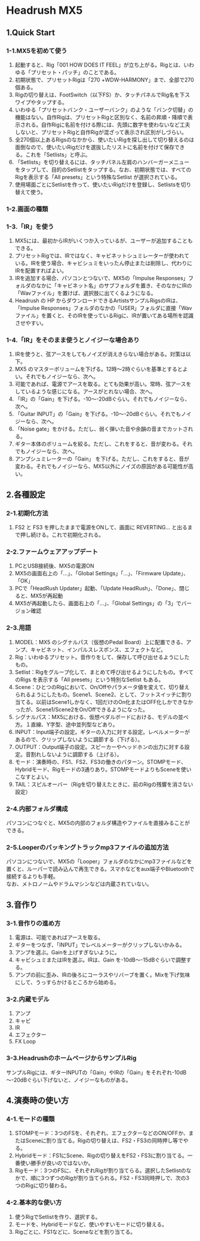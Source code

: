 # Headrush MX5
## 1.Quick Start
### 1-1.MX5を初めて使う
1. 起動すると、Rig「001 HOW DOES IT FEEL」が立ち上がる。Rigとは、いわゆる「プリセット・パッチ」のことである。
2. 初期状態で、プリセットRigは「270 +WDW-HARMONY」まで、全部で270個ある。
3. Rigの切り替えは、FootSwitch（以下FS）か、タッチパネルでRig名を下スワイプやタップする。
4. いわゆる「プリセットバンク・ユーザーバンク」のような「バンク切替」の機能はない。自作Rigは、プリセットRigと区別なく、名前の昇順・降順で表示される。自作Rigに名前を付ける際には、先頭に数字を使わないなど工夫しないと、プリセットRigと自作Rigが混ざって表示され区別がしづらい。
5. 全270個以上あるRigsのなかから、使いたいRigを探し出して切り替えるのは面倒なので、使いたいRigだけを選抜したリストに名前を付けて保存できる。これを「Setlists」と呼ぶ。
6. 「Setlists」を切り替えるには、タッチパネル左肩のハンバーガーメニューをタップして、目的のSetlistをタップする。なお、初期状態では、すべてのRigを表示する「All presets」という特殊なSetlist が選択されている。
7. 使用場面ごとにSetlistを作って、使いたいRigだけを登録し、Setlistsを切り替えて使う。

### 1-2.画面の種類

### 1-3.「IR」を使う
1. MX5には、最初からIRがいくつか入っているが、ユーザーが追加することもできる。
2. プリセットRigでは、IRではなく、キャビネットシュミレーターが使われている。IRを使う場合、キャビシュミをいったん停止または削除し、代わりにIRを配置すればよい。
3. IRを追加する場合、パソコンとつないで、MX5の「Impulse Responses」フォルダのなかに「キャビネット名」のサブフォルダを置き、そのなかにIRの「Wavファイル」を置けば、選択肢に出てくるようになる。
4. Headrush の HP からダウンロードできるArtistsサンプルRigsのIRは、「Impulse Responses」フォルダのなかの「USER」フォルダに直接「Wavファイル」を置くと、そのIRを使っているRigに、IRが置いてある場所を認識させやすい。

### 1-4.「IR」をそのまま使うとノイジーな場合あり
1. IRを使うと、弦アースをしてもノイズが消えきらない場合がある。対策は以下。
2. MX5 のマスターボリュームを下げる。12時～2時ぐらいを基準とするとよい。それでもノイジーなら、次へ。
3. 可能であれば、電源でアースを取る。とても効果が高い。常時、弦アースをしているような感じになる。アースがとれない場合、次へ。
4. 「IR」の「Gain」を下げる。-10～-20dBぐらい。それでもノイジーなら、次へ。
5. 「Guitar INPUT」の「Gain」を下げる。-10～-20dBぐらい。それでもノイジーなら、次へ。
6. 「Noise gate」をかける。ただし、弱く弾いた音や余韻の音までカットされる。
7. ギター本体のボリュームを絞る。ただし、これをすると、音が変わる。それでもノイジーなら、次へ。
8. アンプシュミレーターの「Gain」 を下げる。ただし、これをすると、音が変わる。それでもノイジーなら、MX5以外にノイズの原因がある可能性が高い。

## 2.各種設定
### 2-1.初期化方法
1. FS2 と FS3 を押したままで電源をONして、画面に REVERTING... と出るまで押し続ける。これで初期化される。  
### 2-2.ファームウェアアップデート
1. PCとUSB接続後、MX5の電源ON
2. MX5の画面右上の「…」、「Global Settings」「…」、「Firmware Update」、「OK」
3. PCで「HeadRush Updater」起動、「Update HeadRush」、「Done」、閉じると、MX5が再起動
4. MX5が再起動したら、画面右上の「…」、「Global Settings」の「3」でバージョン確認
### 2-3.用語
1. MODEL：MX5 のシグナルパス（仮想のPedal Board）上に配置できる、アンプ、キャビネット、インパルスレスポンス、エフェクトなど。
2. Rig：いわゆるプリセット。音作りをして、保存して呼び出せるようにしたもの。
3. Setlist：Rigをグループ化して、まとめて呼び出せるようにしたもの。すべてのRigs を表示する「All presets」という特別なSetlist もある。
4. Scene：ひとつのRigにおいて、On/Offやパラメータ値を変えて、切り替えられるようにしたもの。Scene1、Scene2、として、フットスイッチに割り当てる。以前はScene1しかなく、1回だけのOn化またはOFF化しかできなかったが、Scene1/Scene2をOn/Offできるようになった。
5. シグナルパス：MX5における、仮想ペダルボードにおける、モデルの並べ方。１直線、Y字型、途中並列型などあり。
6. INPUT：Input端子の設定。ギターの入力に対する設定。レベルメーターがあるので、クリップしないように調節する（下げる）。
7. OUTPUT：Output端子の設定。スピーカーやヘッドホンの出力に対する設定。音割れしないように調節する（上げる）。
8. モード：演奏時の、FS1、FS2、FS3の働きのパターン。STOMPモード、Hybridモード、Rigモードの3通りあり。STOMPモードよりもSceneを使いこなすとよい。
9. TAIL：スピルオーバー（Rigを切り替えたときに、前のRigの残響を消さない設定）
### 2-4.内部フォルダ構成
パソコンにつなぐと、MX5の内部のフォルダ構造やファイルを直接みることができる。
### 2-5.Looperのバッキングトラックmp3ファイルの追加方法
パソコンにつないで、MX5の「Looper」フォルダのなかにmp3ファイルなどを置くと、ルーパーで読み込んで再生できる。スマホなどをaux端子やBluetoothで接続するよりも手軽。  
なお、メトロノームやドラムマシンなどは内蔵されていない。  

## 3.音作り
### 3-1.音作りの進め方
1. 電源は、可能であればアースを取る。
2. ギターをつなぎ、「INPUT」でレベルメーターがクリップしないかみる。
3. アンプを選ぶ。Gainを上げすぎないように。
4. キャビシュミまたはIRを選ぶ。IRは、Gain を-10dB～-15dBぐらいで調整する。
5. アンプの前に歪み、IRの後ろにコーラスやリバーブを置く。Mixを下げ気味にして、うっすらかけるところから始める。
### 3-2.内蔵モデル
1. アンプ
2. キャビ
3. IR
4. エフェクター
5. FX Loop
### 3-3.HeadrushのホームページからサンプルRig 
サンプルRigには、ギターINPUTの「Gain」やIRの「Gain」をそれぞれ-10dB～-20dBぐらい下げないと、ノイジーなものがある。
## 4.演奏時の使い方
### 4-1.モードの種類
1. STOMPモード：3つのFSを、それぞれ、エフェクターなどのON/OFFか、またはSceneに割り当てる。Rigの切り替えは、FS2・FS3の同時押し等でやる。
2. Hybridモード：FS1にScene、Rigの切り替えをFS2・FS3に割り当てる。一番使い勝手が良いのではないか。
3. Rigモード：3つのFSに、それぞれRigが割り当てらる。選択したSetlistのなかで、順に3つずつのRigが割り当てられる。FS2・FS3同時押しで、次の3つのRigに切り替わる。
### 4-2.基本的な使い方
1. 使うRigでSetlistを作り、選択する。
2. モードを、Hybridモードなど、使いやすいモードに切り替える。
3. Rigごとに、FS1などに、Sceneなどを割り当てる。